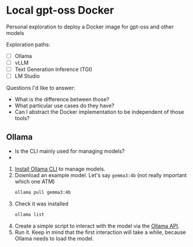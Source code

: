 # Local gpt-oss Docker

Personal exploration to deploy a Docker image for gpt-oss and other models

Exploration paths:
- [ ] Ollama
- [ ] vLLM
- [ ] Text Generation Inference (TGI)
- [ ] LM Studio

Questions I'd like to answer:
- What is the difference between those?
- What particular use cases do they have?
- Can I abstract the Docker implementation to be independent of those tools?


## Ollama
- Is the CLI mainly used for managing models?
- 
1. [Install Ollama CLI](https://ollama.com/download) to manage models.
2. Download an example model. Let's say `gemma3:4b` (not really important which one ATM)
    ```bash
    ollama pull gemma3:4b
    ```
3. Check it was installed
    ```bash
    ollama list
    ```
1. Create a simple script to interact with the model via the [Ollama API](https://github.com/ollama/ollama/blob/main/docs/api.md).
2. Run it. Keep in mind that the first interaction will take a while, because Ollama needs to load the model.
